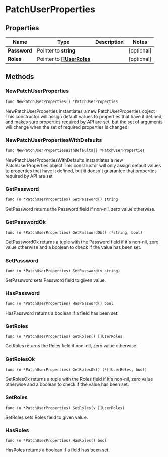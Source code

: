 # PatchUserProperties

## Properties

|Name | Type | Description | Notes|
|------------ | ------------- | ------------- | -------------|
|**Password** | Pointer to **string** |  | [optional] |
|**Roles** | Pointer to [**[]UserRoles**](UserRoles.md) |  | [optional] |

## Methods

### NewPatchUserProperties

`func NewPatchUserProperties() *PatchUserProperties`

NewPatchUserProperties instantiates a new PatchUserProperties object
This constructor will assign default values to properties that have it defined,
and makes sure properties required by API are set, but the set of arguments
will change when the set of required properties is changed

### NewPatchUserPropertiesWithDefaults

`func NewPatchUserPropertiesWithDefaults() *PatchUserProperties`

NewPatchUserPropertiesWithDefaults instantiates a new PatchUserProperties object
This constructor will only assign default values to properties that have it defined,
but it doesn't guarantee that properties required by API are set

### GetPassword

`func (o *PatchUserProperties) GetPassword() string`

GetPassword returns the Password field if non-nil, zero value otherwise.

### GetPasswordOk

`func (o *PatchUserProperties) GetPasswordOk() (*string, bool)`

GetPasswordOk returns a tuple with the Password field if it's non-nil, zero value otherwise
and a boolean to check if the value has been set.

### SetPassword

`func (o *PatchUserProperties) SetPassword(v string)`

SetPassword sets Password field to given value.

### HasPassword

`func (o *PatchUserProperties) HasPassword() bool`

HasPassword returns a boolean if a field has been set.

### GetRoles

`func (o *PatchUserProperties) GetRoles() []UserRoles`

GetRoles returns the Roles field if non-nil, zero value otherwise.

### GetRolesOk

`func (o *PatchUserProperties) GetRolesOk() (*[]UserRoles, bool)`

GetRolesOk returns a tuple with the Roles field if it's non-nil, zero value otherwise
and a boolean to check if the value has been set.

### SetRoles

`func (o *PatchUserProperties) SetRoles(v []UserRoles)`

SetRoles sets Roles field to given value.

### HasRoles

`func (o *PatchUserProperties) HasRoles() bool`

HasRoles returns a boolean if a field has been set.


